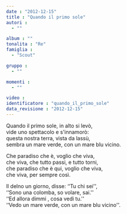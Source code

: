 ```yaml
---
date : "2012-12-15"
title : "Quando il primo sole"
autori : 
  - ""

album : ""
tonalita : "Re"
famiglia : 
  - "Scout"

gruppo : 
  - ""

momenti : 
  - ""

video : 
identificatore : "quando_il_primo_sole"
data_revisione : "2012-12-15"
---
```

  
  
Quando il primo sole, in alto si levò,  
vide uno spettacolo e s'innamorò:  
 questa nostra terra, vista da lassù,  
sembra un mare verde, con un mare blu vicino.  
  
  
Che paradiso che è, voglio che viva,  
che viva, che tutto passi, e tutto torni,  
che paradiso che è qui, voglio che viva,  
che viva, per sempre così.  
  
  
  
Il delno un giorno, disse: ‘‘Tu chi sei'',  
‘‘Sono una colomba, so volare, sai.''  
‘‘Ed allora dimmi , cosa vedi tu.''  
‘‘Vedo un mare verde, con un mare blu vicino''.  
  
  
  
